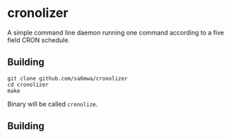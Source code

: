 # cronolizer

A simple command line daemon running one command according to a five field CRON schedule.

## Building

```console
git clone github.com/sa6mwa/cronolizer
cd cronolizer
make
```
Binary will be called `cronolize`.

## Building